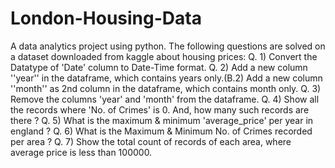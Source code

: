 # London-Housing-Data
A data analytics project using python. The following questions are solved on a dataset downloaded from kaggle about housing prices: Q. 1) Convert the Datatype of 'Date' column to Date-Time format. Q. 2) Add a new column ''year'' in the dataframe, which contains years only.(B.2) Add a new column ''month'' as 2nd column in the dataframe, which contains month only. Q. 3) Remove the columns 'year' and 'month' from the dataframe. Q. 4) Show all the records where 'No. of Crimes' is 0. And, how many such records are there ? Q. 5) What is the maximum &amp; minimum 'average_price' per year in england ? Q. 6) What is the Maximum &amp; Minimum No. of Crimes recorded per area ? Q. 7) Show the total count of records of each area, where average price is less than 100000.

